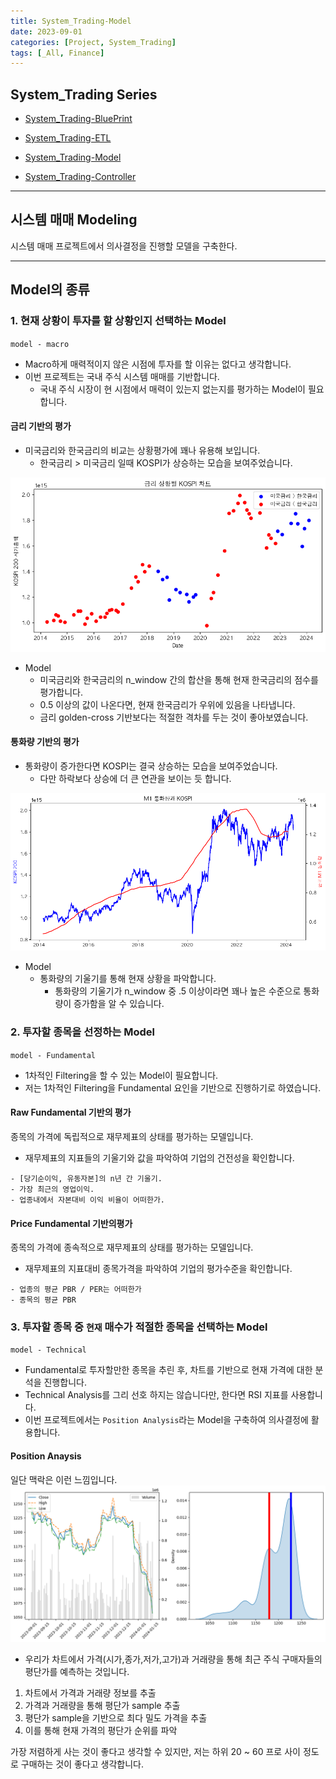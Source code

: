 ```yaml
---
title: System_Trading-Model
date: 2023-09-01
categories: [Project, System_Trading]
tags: [_All, Finance]
---
```


## System_Trading Series

- [System_Trading-BluePrint](/posts/system_trading-blueprint/)

- [System_Trading-ETL](/posts/system_trading-etl/)

- [System_Trading-Model](/posts/system_trading-model/)

- [System_Trading-Controller](/posts/system_trading-controller/)

---

## 시스템 매매 Modeling

시스템 매매 프로젝트에서 의사결정을 진행할 모델을 구축한다.

---

## Model의 종류

### 1. 현재 상황이 투자를 할 상황인지 선택하는 Model

`model - macro`

- Macro하게 매력적이지 않은 시점에 투자를 할 이유는 없다고 생각합니다.
- 이번 프로젝트는 국내 주식 시스템 매매를 기반합니다.
  - 국내 주식 시장이 현 시점에서 매력이 있는지 없는지를 평가하는 Model이 필요합니다.

#### 금리 기반의 평가

- 미국금리와 한국금리의 비교는 상황평가에 꽤나 유용해 보입니다.
  - 한국금리 > 미국금리 일때 KOSPI가 상승하는 모습을 보여주었습니다.

![image](/assets/img/_posts/project/system_trading/model_1_bir.png)

- Model
  - 미국금리와 한국금리의 n_window 간의 합산을 통해 현재 한국금리의 점수를 평가합니다.
  - 0.5 이상의 값이 나온다면, 현재 한국금리가 우위에 있음을 나타냅니다.
  - 금리 golden-cross 기반보다는 적절한 격차를 두는 것이 좋아보였습니다.

#### 통화량 기반의 평가

- 통화량이 증가한다면 KOSPI는 결국 상승하는 모습을 보여주었습니다.
  - 다만 하락보다 상승에 더 큰 연관을 보이는 듯 합니다.

![image](/assets/img/_posts/project/system_trading/model_1_m1.png)

- Model
  - 통화량의 기울기를 통해 현재 상황을 파악합니다.
    - 통화량의 기울기가 n_window 중 .5 이상이라면 꽤나 높은 수준으로 통화량이 증가함을 알 수 있습니다.

### 2. 투자할 종목을 선정하는 Model

`model - Fundamental`

- 1차적인 Filtering을 할 수 있는 Model이 필요합니다.
- 저는 1차적인 Filtering을 Fundamental 요인을 기반으로 진행하기로 하였습니다.

#### Raw Fundamental 기반의 평가

종목의 가격에 독립적으로 재무제표의 상태를 평가하는 모델입니다.

- 재무제표의 지표들의 기울기와 값을 파악하여 기업의 건전성을 확인합니다.

```plaintext
- [당기순이익, 유동자본]의 n년 간 기울기.
- 가장 최근의 영업이익.
- 업종내에서 자본대비 이익 비율이 어떠한가.
```

#### Price Fundamental 기반의평가

종목의 가격에 종속적으로 재무제표의 상태를 평가하는 모델입니다.

- 재무제표의 지표대비 종목가격을 파악하여 기업의 평가수준을 확인합니다.

```plaintext
- 업종의 평균 PBR / PER는 어떠한가
- 종목의 평균 PBR
```

### 3. 투자할 종목 중 `현재` 매수가 적절한 종목을 선택하는 Model

`model - Technical`

- Fundamental로 투자할만한 종목을 추린 후, 차트를 기반으로 현재 가격에 대한 분석을 진행합니다.
- Technical Analysis를 그리 선호 하지는 않습니다만, 한다면 RSI 지표를 사용합니다.
- 이번 프로젝트에서는 `Position Analysis`라는 Model을 구축하여 의사결정에 활용합니다.

#### Position Anaysis

일단 맥락은 이런 느낌입니다.
![position_analysis](/assets/img/_posts/project/system_trading/position_analysis.png)

- 우리가 차트에서 가격(시가,종가,저가,고가)과 거래량을 통해 최근 주식 구매자들의 평단가를 예측하는 것입니다.

1. 차트에서 가격과 거래량 정보를 추출
2. 가격과 거래량을 통해 평단가 sample 추출
3. 평단가 sample을 기반으로 최다 밀도 가격을 추출
4. 이를 통해 현재 가격의 평단가 순위를 파악

가장 저렴하게 사는 것이 좋다고 생각할 수 있지만, 저는 하위 20 ~ 60 프로 사이 정도로 구매하는 것이 좋다고 생각합니다.
